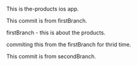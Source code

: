 This is the-products ios app.

This commit is from firstBranch.

firstBranch - this is about the products.

commiting this from the firstBranch for thrid time.

This commit is from secondBranch.
